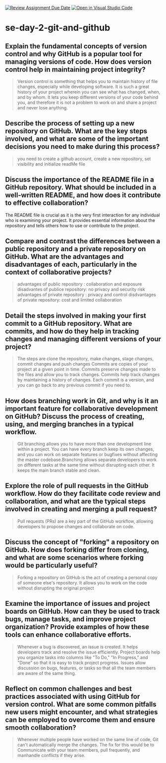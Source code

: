 [![Review Assignment Due Date](https://classroom.github.com/assets/deadline-readme-button-22041afd0340ce965d47ae6ef1cefeee28c7c493a6346c4f15d667ab976d596c.svg)](https://classroom.github.com/a/8wgCKhpZ)
[![Open in Visual Studio Code](https://classroom.github.com/assets/open-in-vscode-2e0aaae1b6195c2367325f4f02e2d04e9abb55f0b24a779b69b11b9e10269abc.svg)](https://classroom.github.com/online_ide?assignment_repo_id=18376687&assignment_repo_type=AssignmentRepo)
# se-day-2-git-and-github
## Explain the fundamental concepts of version control and why GitHub is a popular tool for managing versions of code. How does version control help in maintaining project integrity?
> Version control is something that helps you to maintain history of file changes, especially while developing software. It is such a great history of your project wherein you can see what has changed, when, and by whom. It lets you keep different versions of your code behind you, and therefore it is not a problem to work on and share a project and never lose anything.

## Describe the process of setting up a new repository on GitHub. What are the key steps involved, and what are some of the important decisions you need to make during this process?
> you need to create a github account, create a new repository, set visibility and initialize readMe file
## Discuss the importance of the README file in a GitHub repository. What should be included in a well-written README, and how does it contribute to effective collaboration?
The README file is crucial as it is the very first interaction for any individual who is examining your project. It provides essential information about the repository and tells others how to use or contribute to the project.
## Compare and contrast the differences between a public repository and a private repository on GitHub. What are the advantages and disadvantages of each, particularly in the context of collaborative projects?
> advantages of public repository : collaboration and exposure
  disadvantes of publice repository: no privacy and security risk
> advantages of private repository : privacy and control
  disdvantages of private repository: cost and limited collaboration
## Detail the steps involved in making your first commit to a GitHub repository. What are commits, and how do they help in tracking changes and managing different versions of your project?
> The steps are clone the repository, make changes, stage changes, commit changes and push changes
Commits are copies of your project at a given point in time. Commits preserve changes made to the files and allow you to track changes. Commits help track changes by maintaining a history of changes. Each commit is a version, and you can go back to any previous commit if you need to. 
## How does branching work in Git, and why is it an important feature for collaborative development on GitHub? Discuss the process of creating, using, and merging branches in a typical workflow.
> Git branching allows you to have more than one development line within a project. You can have every branch keep its own changes, and you can work on separate features or bugfixes without affecting the master codebase.Branching allows separate developers to work on different tasks at the same time without disrupting each other. It keeps the main branch stable and clean.
## Explore the role of pull requests in the GitHub workflow. How do they facilitate code review and collaboration, and what are the typical steps involved in creating and merging a pull request?
> Pull requests (PRs) are a key part of the GitHub workflow, allowing developers to propose changes and collaborate on code.
## Discuss the concept of "forking" a repository on GitHub. How does forking differ from cloning, and what are some scenarios where forking would be particularly useful?
> Forking a repository on GitHub is the act of creating a personal copy of someone else's repository. It allows you to work on the code without disrupting the original project
## Examine the importance of issues and project boards on GitHub. How can they be used to track bugs, manage tasks, and improve project organization? Provide examples of how these tools can enhance collaborative efforts.
> Whenever a bug is discovered, an issue is created. It helps developers track and resolve the issue efficiently. Project boards help you organize tasks into columns like "To Do," "In Progress," and "Done" so that it is easy to track project progress. Issues allow discussion on bugs, features, or tasks so that all the team members are aware of the same thing.
## Reflect on common challenges and best practices associated with using GitHub for version control. What are some common pitfalls new users might encounter, and what strategies can be employed to overcome them and ensure smooth collaboration?
> Whenever multiple people have worked on the same line of code, Git can't automatically merge the changes.
The fix for this would be to Communicate with your team members, pull frequently, and manhandle conflicts if they arise.
